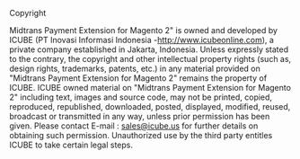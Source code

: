 Copyright

Midtrans Payment Extension for Magento 2" is owned and developed by ICUBE (PT Inovasi Informasi Indonesia -http://www.icubeonline.com), a private company established in Jakarta, Indonesia. Unless expressly stated to the contrary, the copyright and other intellectual property rights (such as, design rights, trademarks, patents, etc.) in any material provided on "Midtrans Payment Extension for Magento 2" remains the property of ICUBE. ICUBE owned material on "Midtrans Payment Extension for Magento 2" including text, images and source code, may not be printed, copied, reproduced, republished, downloaded, posted, displayed, modified, reused, broadcast or transmitted in any way, unless prior permission has been given. Please contact E-mail : sales@icube.us for further details on obtaining such permission. Unauthorized use by the third party entitles ICUBE to take certain legal steps.